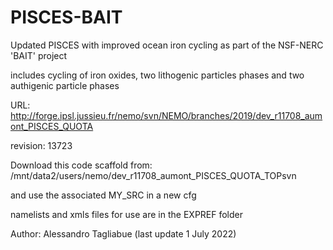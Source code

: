 # PISCES-BAIT

Updated PISCES with improved ocean iron cycling as part of the NSF-NERC 'BAIT' project

includes cycling of iron oxides, two lithogenic particles phases and two authigenic particle phases

URL: http://forge.ipsl.jussieu.fr/nemo/svn/NEMO/branches/2019/dev_r11708_aumont_PISCES_QUOTA

revision: 13723

Download this code scaffold from: /mnt/data2/users/nemo/dev_r11708_aumont_PISCES_QUOTA_TOPsvn

and use the associated MY_SRC in a new cfg

namelists and xmls files for use are in the EXPREF folder

Author: Alessandro Tagliabue (last update 1 July 2022)
